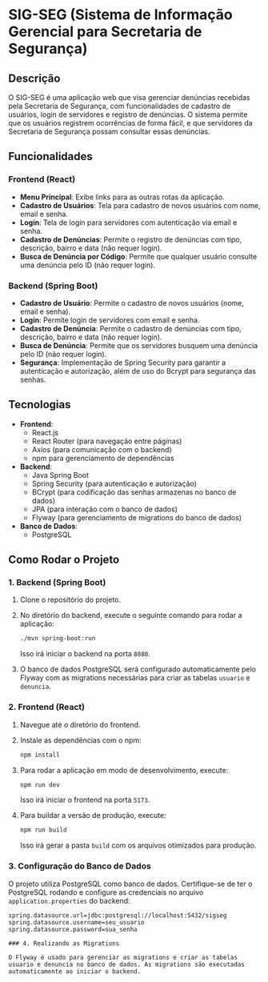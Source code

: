 # SIG-SEG (Sistema de Informação Gerencial para Secretaria de Segurança)

## Descrição

O SIG-SEG é uma aplicação web que visa gerenciar denúncias recebidas pela Secretaria de Segurança, com funcionalidades de cadastro de usuários, login de servidores e registro de denúncias. O sistema permite que os usuários registrem ocorrências de forma fácil, e que servidores da Secretaria de Segurança possam consultar essas denúncias.

## Funcionalidades

### Frontend (React)
- **Menu Principal**: Exibe links para as outras rotas da aplicação.
- **Cadastro de Usuários**: Tela para cadastro de novos usuários com nome, email e senha.
- **Login**: Tela de login para servidores com autenticação via email e senha.
- **Cadastro de Denúncias**: Permite o registro de denúncias com tipo, descrição, bairro e data (não requer login).
- **Busca de Denúncia por Código**: Permite que qualquer usuário consulte uma denúncia pelo ID (não requer login).

### Backend (Spring Boot)
- **Cadastro de Usuário**: Permite o cadastro de novos usuários (nome, email e senha).
- **Login**: Permite login de servidores com email e senha.
- **Cadastro de Denúncia**: Permite o cadastro de denúncias com tipo, descrição, bairro e data (não requer login).
- **Busca de Denúncia**: Permite que os servidores busquem uma denúncia pelo ID (não requer login).
- **Segurança**: Implementação de Spring Security para garantir a autenticação e autorização, além de uso do Bcrypt para segurança das senhas.

## Tecnologias

- **Frontend**:
  - React.js
  - React Router (para navegação entre páginas)
  - Axios (para comunicação com o backend)
  - npm para gerenciamento de dependências
- **Backend**:
  - Java Spring Boot
  - Spring Security (para autenticação e autorização)
  - BCrypt (para codificação das senhas armazenas no banco de dados)
  - JPA (para interação com o banco de dados)
  - Flyway (para gerenciamento de migrations do banco de dados)
- **Banco de Dados**:
  - PostgreSQL

## Como Rodar o Projeto

### 1. Backend (Spring Boot)

1. Clone o repositório do projeto.
2. No diretório do backend, execute o seguinte comando para rodar a aplicação:
    ```bash
    ./mvn spring-boot:run
    ```
   Isso irá iniciar o backend na porta `8080`.

3. O banco de dados PostgreSQL será configurado automaticamente pelo Flyway com as migrations necessárias para criar as tabelas `usuario` e `denuncia`.

### 2. Frontend (React)

1. Navegue até o diretório do frontend.
2. Instale as dependências com o npm:
    ```bash
    npm install
    ```
3. Para rodar a aplicação em modo de desenvolvimento, execute:
    ```bash
    npm run dev
    ```
   Isso irá iniciar o frontend na porta `5173`.

4. Para buildar a versão de produção, execute:
    ```bash
    npm run build
    ```
   Isso irá gerar a pasta `build` com os arquivos otimizados para produção.

### 3. Configuração do Banco de Dados

O projeto utiliza PostgreSQL como banco de dados. Certifique-se de ter o PostgreSQL rodando e configure as credenciais no arquivo `application.properties` do backend:

```properties
spring.datasource.url=jdbc:postgresql://localhost:5432/sigseg
spring.datasource.username=seu_usuario
spring.datasource.password=sua_senha

### 4. Realizando as Migrations

O Flyway é usado para gerenciar as migrations e criar as tabelas usuario e denuncia no banco de dados. As migrations são executadas automaticamente ao iniciar o backend.
